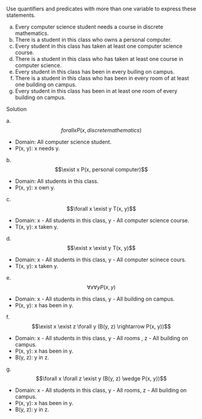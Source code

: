 Use quantifiers and predicates with more than one variable to express these statements.

1. Every computer science student needs a course in discrete mathematics.
2. There is a student in this class who owns a personal computer.
3. Every student in this class has taken at least one computer science course.
4. There is a student in this class who has taken at least one course in computer science.
5. Every student in this class has been in every builing on campus.
6. There is a student in this class who has been in every room of at least one building on campus.
7. Every student in this class has been in at least one room of every building on campus.

Solution

a. $$forall x P(x, discrete mathematics)$$

+ Domain: All computer science student.
+ P(x, y): x needs y.

b. $$\exist x P(x, personal computer)$$

+ Domain: All students in this class.
+ P(x, y): x own y.

c. $$\forall x \exist y T(x, y)$$

+ Domain: x - All students in this class, y - All computer science course.
+ T(x, y): x taken y.

d. $$\exist x \exist y T(x, y)$$

+ Domain: x - All students in this class, y - All computer scinece cours.
+ T(x, y): x taken y.

e. $$\forall x \forall y P(x, y)$$

+ Domain: x - All students in this class, y - All building on campus.
+ P(x, y): x has been in y.

f. $$\exist x \exist z \forall y (B(y, z) \rightarrow P(x, y))$$

+ Domain: x - All students in this class, y - All rooms , z - All building on campus.
+ P(x, y): x has been in y.
+ B(y, z): y in z.

g. $$\forall x \forall z \exist y (B(y, z) \wedge P(x, y))$$

+ Domain: x - All students in this class, y - All rooms, z - All building on campus.
+ P(x, y): x has been in y.
+ B(y, z): y in z.

<style type="text/css">
    ol { list-style-type: lower-alpha; }
</style>